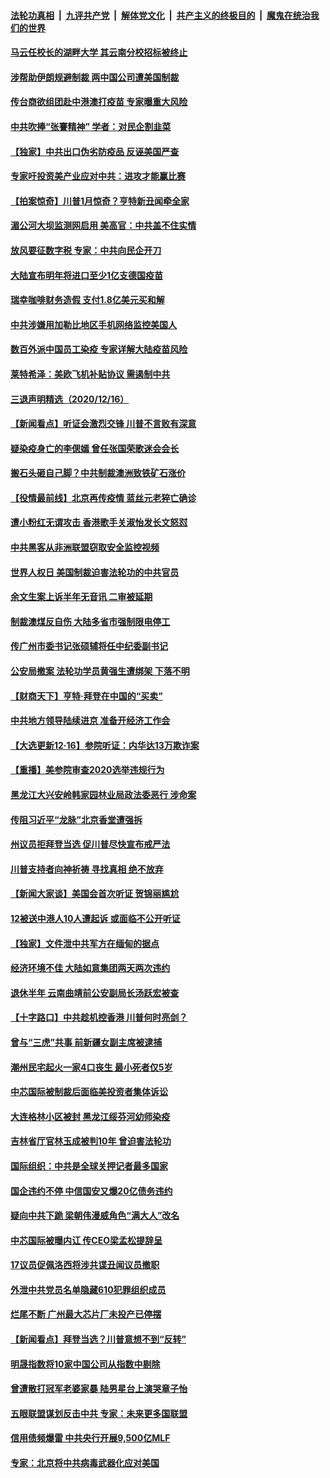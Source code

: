 ####  [法轮功真相](../../../../basic/blob/master/README.md?t=12171802) &nbsp;|&nbsp; [九评共产党](../../../../9ping.md/blob/master/README.md?t=12171802) &nbsp;|&nbsp; [解体党文化](../../../../jtdwh.md/blob/master/README.md?t=12171802)  &nbsp;|&nbsp; [共产主义的终极目的](../../../../gczydzjmd.md/blob/master/README.md?t=12171802) &nbsp;|&nbsp; [魔鬼在统治我们的世界](../../../../mgztzwmdsj.md/blob/master/README.md?t=12171802) 

#### [马云任校长的湖畔大学 其云南分校招标被终止](../pages/nsc413/n12626630.md?t=12171802) 

#### [涉帮助伊朗规避制裁 两中国公司遭美国制裁](../pages/nsc413/n12626573.md?t=12171802) 

#### [传台商欲组团赴中港澳打疫苗 专家曝重大风险](../pages/nsc413/n12626773.md?t=12171802) 


#### [中共吹捧“张謇精神” 学者：对民企割韭菜](../pages/nsc413/n12626460.md?t=12171802) 

#### [【独家】中共出口伪劣防疫品 反诬美国严查](../pages/nsc413/n12592597.md?t=12171802) 

#### [专家吁投资美产业应对中共：进攻才能赢比赛](../pages/nsc413/n12626456.md?t=12171802) 

#### [【拍案惊奇】川普1月惊奇？亨特新丑闻牵全家](../pages/nsc413/n12626458.md?t=12171802) 

#### [湄公河大坝监测网启用 美高官：中共盖不住实情](../pages/nsc413/n12626326.md?t=12171802) 

#### [放风要征数字税 专家：中共向民企开刀](../pages/nsc413/n12626331.md?t=12171802) 

#### [大陆宣布明年将进口至少1亿支德国疫苗](../pages/nsc413/n12626403.md?t=12171802) 

#### [瑞幸咖啡财务造假 支付1.8亿美元买和解](../pages/nsc413/n12626059.md?t=12171802) 

#### [中共涉嫌用加勒比地区手机网络监控美国人](../pages/nsc413/n12626292.md?t=12171802) 

#### [数百外派中国员工染疫 专家详解大陆疫苗风险](../pages/nsc413/n12626116.md?t=12171802) 

#### [莱特希泽：美欧飞机补贴协议 需遏制中共](../pages/nsc413/n12626090.md?t=12171802) 

#### [三退声明精选（2020/12/16）](../pages/nsc413/n12626259.md?t=12171802) 

#### [【新闻看点】听证会激烈交锋 川普不言败有深意](../pages/nsc413/n12625906.md?t=12171802) 

#### [疑染疫身亡的李偲嫣 曾任张国荣歌迷会会长](../pages/nsc413/n12625818.md?t=12171802) 

#### [搬石头砸自己脚？中共制裁澳洲致铁矿石涨价](../pages/nsc413/n12625976.md?t=12171802) 

#### [【役情最前线】北京再传疫情 蓝丝元老猝亡确诊](../pages/nsc413/n12625648.md?t=12171802) 

#### [遭小粉红无谓攻击 香港歌手关淑怡发长文怒怼](../pages/nsc413/n12625572.md?t=12171802) 

#### [中共黑客从非洲联盟窃取安全监控视频](../pages/nsc413/n12625855.md?t=12171802) 

#### [世界人权日 美国制裁迫害法轮功的中共官员](../pages/nsc413/n12624604.md?t=12171802) 

#### [余文生案上诉半年无音讯 二审被延期](../pages/nsc413/n12625743.md?t=12171802) 

#### [制裁澳煤反自伤 大陆多省市强制限电停工](../pages/nsc413/n12625463.md?t=12171802) 

#### [传广州市委书记张硕辅将任中纪委副书记](../pages/nsc413/n12625517.md?t=12171802) 

#### [公安局撤案 法轮功学员黄强生遭绑架 下落不明](../pages/nsc413/n12624692.md?t=12171802) 

#### [【财商天下】亨特‧拜登在中国的“买卖”](../pages/nsc413/n12625460.md?t=12171802) 

#### [中共地方领导陆续进京 准备开经济工作会](../pages/nsc413/n12625312.md?t=12171802) 

#### [【大选更新12·16】参院听证：内华达13万欺诈案](../pages/nsc413/n12624493.md?t=12171802) 

#### [【重播】美参院审查2020选举违规行为](../pages/nsc413/n12623093.md?t=12171802) 

#### [黑龙江大兴安岭韩家园林业局政法委恶行 涉命案](../pages/nsc413/n12622815.md?t=12171802) 

#### [传阻习近平“龙脉”北京香堂遭强拆](../pages/nsc413/n12625158.md?t=12171802) 

#### [州议员拒拜登当选 促川普尽快宣布戒严法](../pages/nsc413/n12625178.md?t=12171802) 

#### [川普支持者向神祈祷 寻找真相 绝不放弃](../pages/nsc413/n12624908.md?t=12171802) 

#### [【新闻大家谈】美国会首次听证 贺锦丽尴尬](../pages/nsc413/n12623847.md?t=12171802) 

#### [12被送中港人10人遭起诉 或面临不公开听证](../pages/nsc413/n12624748.md?t=12171802) 

#### [【独家】文件泄中共军方在缅甸的据点](../pages/nsc413/n12623121.md?t=12171802) 

#### [经济环境不佳 大陆如意集团两天两次违约](../pages/nsc413/n12624436.md?t=12171802) 

#### [退休半年 云南曲靖前公安副局长汤跃宏被查](../pages/nsc413/n12624442.md?t=12171802) 

#### [【十字路口】中共趁机控香港 川普何时亮剑？](../pages/nsc413/n12623609.md?t=12171802) 

#### [曾与“三虎”共事 前新疆女副主席被逮捕](../pages/nsc413/n12624405.md?t=12171802) 

#### [潮州民宅起火一家4口丧生 最小死者仅5岁](../pages/nsc413/n12624312.md?t=12171802) 

#### [中芯国际被制裁后面临美投资者集体诉讼](../pages/nsc413/n12624102.md?t=12171802) 

#### [大连格林小区被封 黑龙江绥芬河幼师染疫](../pages/nsc413/n12623729.md?t=12171802) 

#### [吉林省厅官林玉成被判10年 曾迫害法轮功](../pages/nsc413/n12623849.md?t=12171802) 


#### [国际组织：中共是全球关押记者最多国家](../pages/nsc413/n12623813.md?t=12171802) 

#### [国企违约不停 中信国安又爆20亿债务违约](../pages/nsc413/n12624091.md?t=12171802) 

#### [疑向中共下跪 梁朝伟漫威角色“满大人”改名](../pages/nsc413/n12623537.md?t=12171802) 

#### [中芯国际被曝内讧 传CEO梁孟松提辞呈](../pages/nsc413/n12623767.md?t=12171802) 

#### [17议员促佩洛西将涉共谍丑闻议员撤职](../pages/nsc413/n12623722.md?t=12171802) 

#### [外泄中共党员名单隐藏610犯罪组织成员](../pages/nsc413/n12623600.md?t=12171802) 

#### [烂尾不断 广州最大芯片厂未投产已停摆](../pages/nsc413/n12623738.md?t=12171802) 

#### [【新闻看点】拜登当选？川普意想不到“反转”](../pages/nsc413/n12623396.md?t=12171802) 

#### [明晟指数将10家中国公司从指数中剔除](../pages/nsc413/n12623536.md?t=12171802) 

#### [曾遭散打冠军老婆家暴 陆男星台上演哭章子怡](../pages/nsc413/n12623272.md?t=12171802) 

#### [五眼联盟谋划反击中共 专家：未来更多国联盟](../pages/nsc413/n12623146.md?t=12171802) 

#### [信用债频爆雷 中共央行开展9,500亿MLF](../pages/nsc413/n12623227.md?t=12171802) 

#### [专家：北京将中共病毒武器化应对美国](../pages/nsc413/n12623147.md?t=12171802) 

